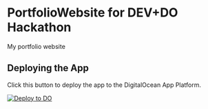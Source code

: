 # PortfolioWebsite for DEV+DO Hackathon
My portfolio website

## Deploying the App ##

Click this button to deploy the app to the DigitalOcean App Platform.

[![Deploy to DO](https://mp-assets1.sfo2.digitaloceanspaces.com/deploy-to-do/do-btn-blue.svg)](https://cloud.digitalocean.com/apps/new?repo=https://github.com/priyanshupardhi/PortfolioWebsite/tree/main)
